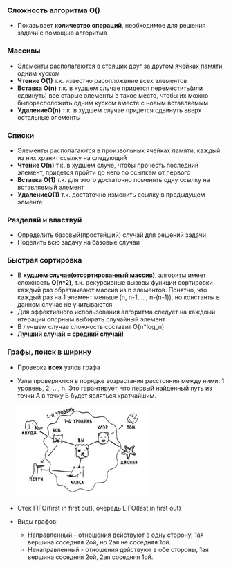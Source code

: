 ### **Сложность алгоритма O()**
* Показывает **количество операций**, необходимое для решения задачи с помощью алгоритма

### **Массивы**
* Элементы располагаются в стоящих друг за другом ячейках памяти, одним куском
* **Чтение O(1)** т.к. известно расопложение всех элементов
* **Вставка O(n)** т.к. в худшем случае придется переместить(или сдвинуть) все старые элементы в такое место, 
чтобы их можно былорасположить одним куском вместе с новым вставляемым
* **УдалениеO(n)** т.к. в худшем случае придется сдвинуть вверх остальные элементы


### **Списки**
* Элементы располагаются в произвольных ячейках памяти, каждый из них хранит ссылку на следующий
* **Чтение O(n)** т.к. в худшем случе, чтобы прочесть последний элемент, придется пройти до него по ссылкам от 
первого
* **Вставка O(1)** т.к. для этого достаточно поменять одну ссылку на вставляемый элемент
* **УдалениеO(1)** т.к. достаточно изменить ссылку в предыдущем элменте

### **Разделяй и властвуй**
* Определить базовый(простейший) случай для решений задачи
* Поделить всю задачу на базовые случаи

### **Быстрая сортировка**
* В **худшем случае(отсортированный массив)**, алгоритм имеет сложность **O(n^2)**, т.к. рекурсивные вызовы
функции сортировки каждый раз обратаывают массив из n элементов. Понятно, что каждый раз на 1 элемент меньше
(n, n-1, ..., n-(n-1)), но константы в данном случае не учитываются
* Для эффективного использования алгоритма следует на каждоый итерации опорным выбирать случайный элемент
* В лучшем случае сложность составит O(n*log_n)
* **Лучший случай = средний случай!**

### **Графы, поиск в ширину**
* Проверка **всех** узлов графа
* Узлы проверяются в порядке возрастания расстояния между ними: 1 уровень, 2, ..., n. Это гарантирует, что 
первый найденный путь из точки А в точку Б будет являться кратчайшим.

    ![](img/graph_levels.PNG)

* Стек FIFO(first in first out), очередь LIFO(last in first out)
* Виды графов:
  * Направленный - отношения действуют в одну сторону, 1ая вершина соседняя 2ой, но 2ая не соседняя 1ой.
  * Ненаправленный - отношения действуют в обе стороны, 1ая вершина соседняя 2ой, 2ая соседняя 1ой. 